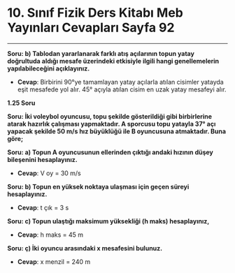 # 10. Sınıf Fizik Ders Kitabı Meb Yayınları Cevapları Sayfa 92

---

**Soru: b) Tablodan yararlanarak farklı atış açılarının topun yatay doğrultuda aldığı mesafe üzerindeki etkisiyle ilgili hangi genellemelerin yapılabileceğini açıklayınız.**

-   **Cevap**: Birbirini 90°ye tamamlayan yatay açılarla atılan cisimler yatayda eşit mesafede yol alır. 45° açıyla atılan cisim en uzak yatay mesafeyi alır.

**1.25 Soru**

**Soru: İki voleybol oyuncusu, topu şekilde gösterildiği gibi birbirlerine atarak hazırlık çalışması yapmaktadır. A sporcusu topu yatayla 37° açı yapacak şekilde 50 m/s hız büyüklüğü ile B oyuncusuna atmaktadır. Buna göre;**

**Soru: a) Topun A oyuncusunun ellerinden çıktığı andaki hızının düşey bileşenini hesaplayınız.**

-   **Cevap**: V oy = 30 m/s

**Soru: b) Topun en yüksek noktaya ulaşması için geçen süreyi hesaplayınız.**

-   **Cevap**: t çık = 3 s

**Soru: c) Topun ulaştığı maksimum yüksekliği (h maks) hesaplayınız,**

-   **Cevap**: h maks = 45 m

**Soru: ç) İki oyuncu arasındaki x mesafesini bulunuz.**

-   **Cevap**: x menzil = 240 m